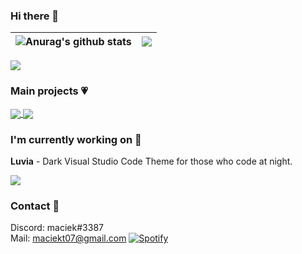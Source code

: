### Hi there 👋

| <img align="center" src="https://github-readme-stats.vercel.app/api?username=maciekkoks&show_icons=true&theme=tokyonight" alt="Anurag's github stats" /> |<img align="center" src="https://github-readme-stats.vercel.app/api/top-langs/?username=maciekkoks&layout=compact&theme=tokyonight" />|
| ------------- | ------------- |

<a href="https://www.buymeacoffee.com/maciekt07"><img src="https://img.buymeacoffee.com/button-api/?text=Buy me a coffee&emoji=&slug=maciekt07&button_colour=1a1b27&font_colour=ffffff&font_family=Lato&outline_colour=ffffff&coffee_colour=FFDD00"></a>

### Main projects 💗

<a href="https://github.com/maciekkoks/random-color">
  <img align="center" src="https://github-readme-stats.vercel.app/api/pin/?username=maciekkoks&repo=random-color&theme=tokyonight" />
</a>
<a href="https://github.com/maciekkoks/Multimedia-Buttons">
  <img align="center" src="https://github-readme-stats.vercel.app/api/pin/?username=maciekkoks&repo=multimedia-buttons&theme=tokyonight" />
</a>

### I'm currently working on 💼
**Luvia** - Dark Visual Studio Code Theme for those who code at night.

</a>
<a href="https://github.com/maciekkoks/luvia-vsc-theme">
  <img align="center" src="https://github-readme-stats.vercel.app/api/pin/?username=maciekkoks&repo=luvia-vsc-theme&theme=tokyonight" />
</a> 

### Contact 💌
Discord: maciek#3387 <br /> Mail: maciekt07@gmail.com
[![Spotify](https://maciekkoks.vercel.app/api/spotify)](https://open.spotify.com/user/USER_NAME)
